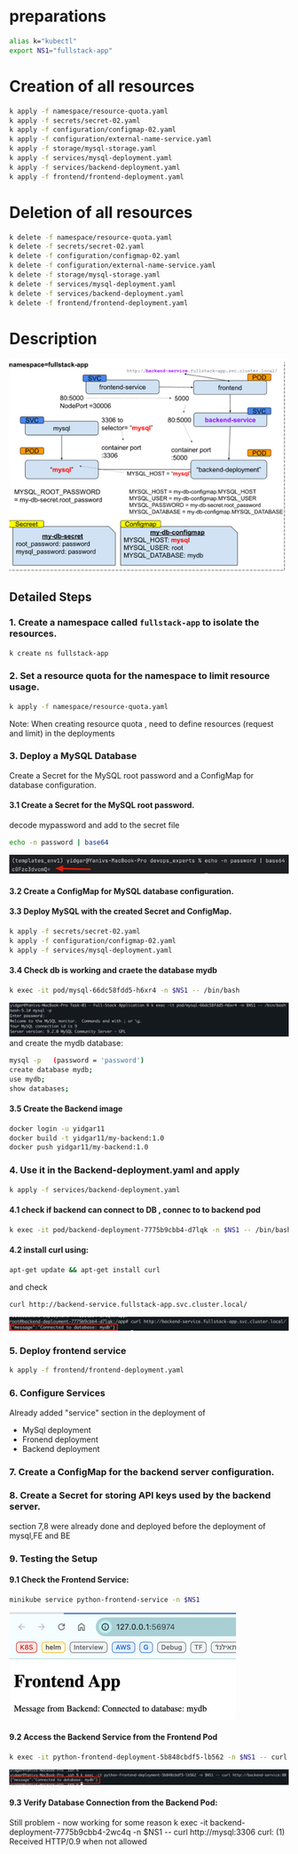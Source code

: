 # preparations 
```sh
alias k="kubectl"
export NS1="fullstack-app"
```

# Creation of all resources
```sh
k apply -f namespace/resource-quota.yaml
k apply -f secrets/secret-02.yaml
k apply -f configuration/configmap-02.yaml
k apply -f configuration/external-name-service.yaml
k apply -f storage/mysql-storage.yaml
k apply -f services/mysql-deployment.yaml
k apply -f services/backend-deployment.yaml
k apply -f frontend/frontend-deployment.yaml
```

# Deletion of all resources
```sh
k delete -f namespace/resource-quota.yaml
k delete -f secrets/secret-02.yaml
k delete -f configuration/configmap-02.yaml
k delete -f configuration/external-name-service.yaml
k delete -f storage/mysql-storage.yaml
k delete -f services/mysql-deployment.yaml
k delete -f services/backend-deployment.yaml
k delete -f frontend/frontend-deployment.yaml
```

# Description 
![img_2.png](img_2.png)


## Detailed Steps 
### 1. Create a namespace called `fullstack-app` to isolate the resources.
```sh
k create ns fullstack-app
```

### 2. Set a resource quota for the namespace to limit resource usage.
```sh
k apply -f namespace/resource-quota.yaml
```

Note: When creating resource quota , need to define resources (request and limit) in the deployments  

### 3. Deploy a MySQL Database
Create a Secret for the MySQL root password and a ConfigMap for database configuration.

#### 3.1 Create a Secret for the MySQL root password.

decode mypassword and add to the secret file 

```sh
echo -n password | base64
```

![img.png](img.png)

#### 3.2 Create a ConfigMap for MySQL database configuration.

#### 3.3 Deploy MySQL with the created Secret and ConfigMap.
```sh
k apply -f secrets/secret-02.yaml
k apply -f configuration/configmap-02.yaml
k apply -f services/mysql-deployment.yaml
```

#### 3.4 Check db is working and craete the database mydb

```sh
k exec -it pod/mysql-66dc58fdd5-h6xr4 -n $NS1 -- /bin/bash
```
![img_3.png](img_3.png)
and create the mydb database: 

```sh
mysql -p   (password = 'password')
create database mydb;
use mydb;
show databases;
```

#### 3.5 Create the Backend image 
```sh
docker login -u yidgar11
docker build -t yidgar11/my-backend:1.0
docker push yidgar11/my-backend:1.0
```

### 4. Use it in the Backend-deployment.yaml and apply

```sh
k apply -f services/backend-deployment.yaml
```

#### 4.1 check if backend can connect to DB , connec to to backend pod 

```sh
k exec -it pod/backend-deployment-7775b9cbb4-d7lqk -n $NS1 -- /bin/bash
```

#### 4.2 install curl using:
```sh
apt-get update && apt-get install curl
``` 

and check 

```sh
curl http://backend-service.fullstack-app.svc.cluster.local/
```
![img_4.png](img_4.png)

### 5. Deploy frontend service

```sh
k apply -f frontend/frontend-deployment.yaml
```

### 6. Configure Services
Already added "service" section in the deployment of 
- MySql deployment 
- Fronend deployment
- Backend deployment

### 7. Create a ConfigMap for the backend server configuration.
### 8. Create a Secret for storing API keys used by the backend server.
 section 7,8 were already done and deployed before the deployment of mysql,FE and BE 

### 9. Testing the Setup
#### 9.1 Check the Frontend Service:
```sh
minikube service python-frontend-service -n $NS1
```

![img_1.png](img_1.png)

#### 9.2 Access the Backend Service from the Frontend Pod
```sh
k exec -it python-frontend-deployment-5b848cbdf5-lb562 -n $NS1 -- curl http://backend-service:80
```

![img_5.png](img_5.png)

#### 9.3 Verify Database Connection from the Backend Pod:


Still problem - now working for some reason 
k exec -it backend-deployment-7775b9cbb4-2wc4q -n $NS1 -- curl http://mysql:3306
curl: (1) Received HTTP/0.9 when not allowed
